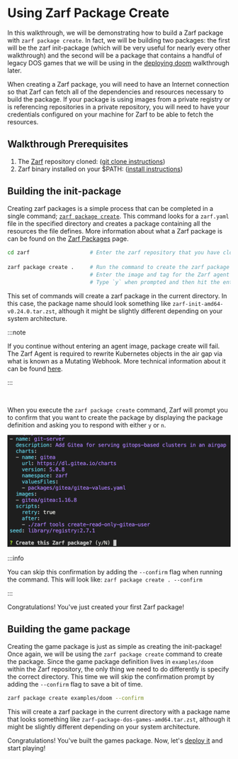 # Using Zarf Package Create

In this walkthrough, we will be demonstrating how to build a Zarf package with `zarf package create`. In fact, we will be building two packages: the first will be the zarf init-package (which will be very useful for nearly every other walkthrough) and the second will be a package that contains a handful of legacy DOS games that we will be using in the [deploying doom](./2-deploying-doom.md) walkthrough later.

When creating a Zarf package, you will need to have an Internet connection so that Zarf can fetch all of the dependencies and resources necessary to build the package. If your package is using images from a private registry or is referencing repositories in a private repository, you will need to have your credentials configured on your machine for Zarf to be able to fetch the resources.

## Walkthrough Prerequisites

1. The [Zarf](https://github.com/defenseunicorns/zarf) repository cloned: ([git clone instructions](https://docs.github.com/en/repositories/creating-and-managing-repositories/cloning-a-repository))
2. Zarf binary installed on your $PATH: ([install instructions](../3-getting-started.md#installing-zarf))

## Building the init-package

Creating zarf packages is a simple process that can be completed in a single command; [`zarf package create`](../4-user-guide/1-the-zarf-cli/100-cli-commands/zarf_package_create.md). This command looks for a `zarf.yaml` file in the specified directory and creates a package containing all the resources the file defines. More information about what a Zarf package is can be found on the [Zarf Packages](../4-user-guide/2-zarf-packages/1-zarf-packages.md) page.

```bash
cd zarf                   # Enter the zarf repository that you have cloned down

zarf package create .     # Run the command to create the zarf package
                          # Enter the image and tag for the Zarf agent image
                          # Type `y` when prompted and then hit the enter key
```

This set of commands will create a zarf package in the current directory. In this case, the package name should look something like `zarf-init-amd64-v0.24.0.tar.zst`, although it might be slightly different depending on your system architecture.

:::note

If you continue without entering an agent image, package create will fail. The Zarf Agent is required to rewrite Kubernetes objects in the air gap via what is known as a Mutating Webhook. More technical information about it can be found [here](../6-developer-guide/3-nerd-notes.md).

:::

<br />

When you execute the `zarf package create` command, Zarf will prompt you to confirm that you want to create the package by displaying the package definition and asking you to respond with either `y` or `n`.

![Confirm Package Creation](../.images/walkthroughs/package_create_confirm.png)

:::info

You can skip this confirmation by adding the `--confirm` flag when running the command. This will look like: `zarf package create . --confirm`

:::

Congratulations! You've just created your first Zarf package!

## Building the game package

Creating the game package is just as simple as creating the init-package! Once again, we will be using the `zarf package create` command to create the package. Since the game package definition lives in `examples/doom` within the Zarf repository, the only thing we need to do differently is specify the correct directory. This time we will skip the confirmation prompt by adding the `--confirm` flag to save a bit of time.

```bash
zarf package create examples/doom --confirm
```

This will create a zarf package in the current directory with a package name that looks something like `zarf-package-dos-games-amd64.tar.zst`, although it might be slightly different depending on your system architecture.

Congratulations! You've built the games package. Now, let's [deploy it](./2-deploying-doom.md) and start playing!
